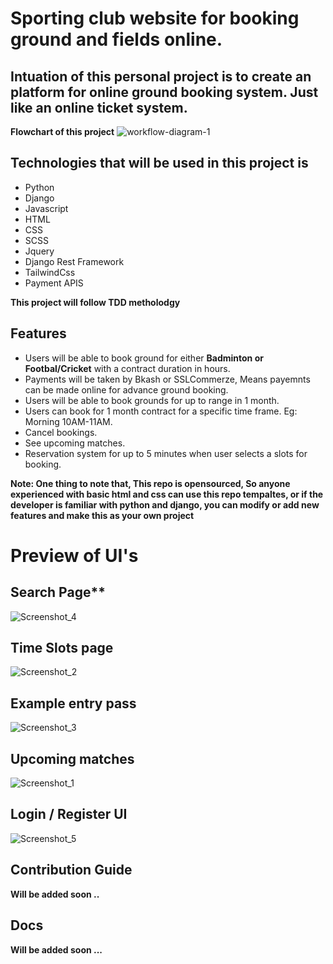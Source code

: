 # Sporting club website for booking ground and fields online.

## Intuation of this personal project is to create an platform for online ground booking system. Just like an online ticket system. 

**Flowchart of this project**
![workflow-diagram-1](https://github.com/jahir-raihan/metroplex-sport/assets/78207450/a9575600-c20c-4252-9ce3-83cdafe617f5)

## Technologies that will be used in this project is 
- Python
- Django
- Javascript
- HTML
- CSS
- SCSS
- Jquery
- Django Rest Framework
- TailwindCss
- Payment APIS

**This project will  follow TDD metholodgy**

## Features

- Users will be able to book ground for either **Badminton or Footbal/Cricket** with a contract duration in hours.
- Payments will be taken by Bkash or SSLCommerze, Means payemnts can be made online for advance ground booking.
- Users will be able to book grounds for up to range in 1 month.
- Users can book for 1 month contract for a specific time frame. Eg: Morning 10AM-11AM.
- Cancel bookings.
- See upcoming matches.
- Reservation system for up to 5 minutes when user selects a slots for booking.

**Note: One thing to note that, This repo is opensourced, So anyone experienced with basic html and css can use this repo tempaltes, or if the developer is familiar with python and django, you can modify or add new features and make this as your own project**


# Preview of UI's

## Search Page**

![Screenshot_4](https://github.com/jahir-raihan/metroplex-sport/assets/78207450/7c523fe8-b173-4576-bf0e-4e69ddae140a)


## Time Slots page

![Screenshot_2](https://github.com/jahir-raihan/metroplex-sport/assets/78207450/e6cc1886-da53-4160-8b2c-600ea15406b8)


## Example entry pass

![Screenshot_3](https://github.com/jahir-raihan/metroplex-sport/assets/78207450/30759b8c-2bcb-46ab-9e02-a45deccc6315)

## Upcoming matches

![Screenshot_1](https://github.com/jahir-raihan/metroplex-sport/assets/78207450/3460b367-ed37-4114-aad2-c49eb8e0a397)


## Login / Register UI

![Screenshot_5](https://github.com/jahir-raihan/metroplex-sport/assets/78207450/3cc87064-2d14-4932-878d-03ec52ac7afe)

## Contribution Guide

**Will be added soon ..**

## Docs

**Will be added soon ...**






